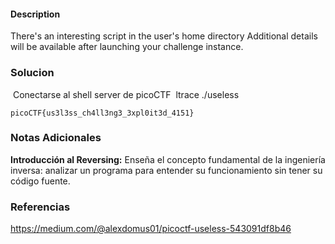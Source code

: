 #### Description

There's an interesting script in the user's home directory
Additional details will be available after launching your challenge instance.
### Solucion
 Conectarse al shell server de picoCTF
 ltrace ./useless

```
picoCTF{us3l3ss_ch4ll3ng3_3xpl0it3d_4151}
```
### Notas Adicionales
**Introducción al Reversing:** Enseña el concepto fundamental de la ingeniería inversa: analizar un programa para entender su funcionamiento sin tener su código fuente.
### Referencias
https://medium.com/@alexdomus01/picoctf-useless-543091df8b46